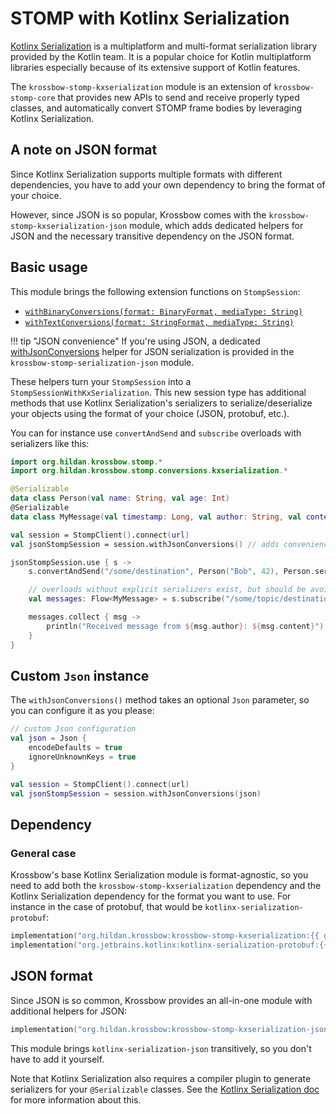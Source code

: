 # STOMP with Kotlinx Serialization

[Kotlinx Serialization](https://github.com/Kotlin/kotlinx.serialization) is a multiplatform and multi-format
serialization library provided by the Kotlin team.
It is a popular choice for Kotlin multiplatform libraries especially because of its extensive support of Kotlin features.

The `krossbow-stomp-kxserialization` module is an extension of `krossbow-stomp-core` that provides new APIs to 
send and receive properly typed classes, and automatically convert STOMP frame bodies by leveraging Kotlinx Serialization.

## A note on JSON format

Since Kotlinx Serialization supports multiple formats with different dependencies, you have to add your own dependency
to bring the format of your choice.

However, since JSON is so popular, Krossbow comes with the `krossbow-stomp-kxserialization-json` module, which adds 
dedicated helpers for JSON and the necessary transitive dependency on the JSON format.

## Basic usage

This module brings the following extension functions on `StompSession`:

- [`withBinaryConversions(format: BinaryFormat, mediaType: String)`](../../kdoc/krossbow-stomp-kxserialization/org.hildan.krossbow.stomp.conversions.kxserialization/with-binary-conversions.html)
- [`withTextConversions(format: StringFormat, mediaType: String)`](../../kdoc/krossbow-stomp-kxserialization/org.hildan.krossbow.stomp.conversions.kxserialization/with-text-conversions.html)

!!! tip "JSON convenience"
    If you're using JSON, a dedicated
    [withJsonConversions](../../kdoc/krossbow-stomp-kxserialization-json/org.hildan.krossbow.stomp.conversions.kxserialization.json/with-json-conversions.html)
    helper for JSON serialization is provided in the `krossbow-stomp-serialization-json` module.

These helpers turn your `StompSession` into a `StompSessionWithKxSerialization`.
This new session type has additional methods that use Kotlinx Serialization's serializers to serialize/deserialize your
objects using the format of your choice (JSON, protobuf, etc.).

You can for instance use `convertAndSend` and `subscribe` overloads with serializers like this:

```kotlin
import org.hildan.krossbow.stomp.*
import org.hildan.krossbow.stomp.conversions.kxserialization.*

@Serializable
data class Person(val name: String, val age: Int)
@Serializable
data class MyMessage(val timestamp: Long, val author: String, val content: String)

val session = StompClient().connect(url)
val jsonStompSession = session.withJsonConversions() // adds convenience methods for kotlinx.serialization's conversions

jsonStompSession.use { s ->
    s.convertAndSend("/some/destination", Person("Bob", 42), Person.serializer()) 

    // overloads without explicit serializers exist, but should be avoided if you also target JavaScript
    val messages: Flow<MyMessage> = s.subscribe("/some/topic/destination", MyMessage.serializer())

    messages.collect { msg ->
        println("Received message from ${msg.author}: ${msg.content}")
    }
}
```

## Custom `Json` instance

The `withJsonConversions()` method takes an optional `Json` parameter, so you can configure it as you please:

```kotlin
// custom Json configuration
val json = Json {
    encodeDefaults = true
    ignoreUnknownKeys = true
}

val session = StompClient().connect(url)
val jsonStompSession = session.withJsonConversions(json)
```

## Dependency

### General case

Krossbow's base Kotlinx Serialization module is format-agnostic, so you need to add both the
`krossbow-stomp-kxserialization` dependency and the Kotlinx Serialization dependency for the format you want to use.
For instance in the case of protobuf, that would be `kotlinx-serialization-protobuf`:

```kotlin
implementation("org.hildan.krossbow:krossbow-stomp-kxserialization:{{ git.tag }}")
implementation("org.jetbrains.kotlinx:kotlinx-serialization-protobuf:{{ versions.kotlinxSerialization }}")
```

## JSON format

Since JSON is so common, Krossbow provides an all-in-one module with additional helpers for JSON:

```kotlin
implementation("org.hildan.krossbow:krossbow-stomp-kxserialization-json:{{ git.tag }}")
```

This module brings `kotlinx-serialization-json` transitively, so you don't have to add it yourself.

Note that Kotlinx Serialization also requires a compiler plugin to generate serializers for your `@Serializable` classes.
See the [Kotlinx Serialization doc](https://github.com/Kotlin/kotlinx.serialization#dependency-on-the-json-library)
for more information about this.
